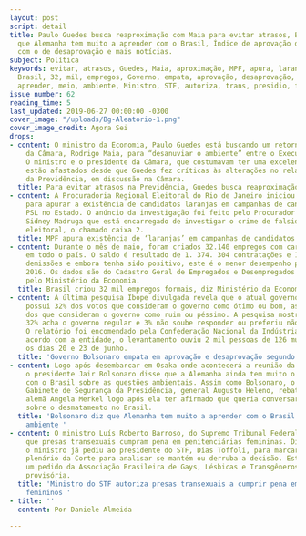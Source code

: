 ```yaml
---
layout: post
script: detail
title: Paulo Guedes busca reaproximação com Maia para evitar atrasos, Bolsonaro diz
  que Alemanha tem muito a aprender com o Brasil, Índice de aprovação do governo empata
  com o de desaprovação e mais notícias.
subject: Política
keywords: evitar, atrasos, Guedes, Maia, aproximação, MPF, apura, laranjas, PSL, campanha,
  Brasil, 32, mil, empregos, Governo, empata, aprovação, desaprovação, Ibope, Alemanha,
  aprender, meio, ambiente, Ministro, STF, autoriza, trans, presidio, feminino
issue_number: 62
reading_time: 5
last_updated: 2019-06-27 00:00:00 -0300
cover_image: "/uploads/Bg-Aleatorio-1.png"
cover_image_credit: Agora Sei
drops:
- content: O ministro da Economia, Paulo Guedes está buscando um retorno com o presidente
    da Câmara, Rodrigo Maia, para “desanuviar o ambiente” entre o Executivo e o Congresso.
    O ministro e o presidente da Câmara, que costumavam ter uma excelente relação,
    estão afastados desde que Guedes fez críticas às alterações no relatório da reforma
    da Previdência, em discussão na Câmara.
  title: Para evitar atrasos na Previdência, Guedes busca reaproximação com Maia
- content: A Procuradoria Regional Eleitoral do Rio de Janeiro iniciou uma investigação
    para apurar a existência de candidatos laranjas em campanhas de candidatos do
    PSL no Estado. O anúncio da investigação foi feito pelo Procurador Regional Eleitoral
    Sidney Madruga que está encarregado de investigar o crime de falsidade ideológica
    eleitoral, o chamado caixa 2.
  title: MPF apura existência de ‘laranjas’ em campanhas de candidatos do PSL
- content: Durante o mês de maio, foram criados 32.140 empregos com carteira assinada
    em todo o país. O saldo é resultado de 1. 374. 304 contratações e 1. 315. 164
    demissões e embora tenha sido positivo, este é o menor desempenho para o mês desde
    2016. Os dados são do Cadastro Geral de Empregados e Desempregados (Caged), divulgado
    pelo Ministério da Economia.
  title: Brasil criou 32 mil empregos formais, diz Ministério da Economia
- content: A última pesquisa Ibope divulgada revela que o atual governo de Jair Bolsonaro
    possui 32% dos votos que consideram o governo como ótimo ou bom, assim como 32%
    dos que consideram o governo como ruim ou péssimo. A pesquisa mostra ainda que
    32% acha o governo regular e 3% não soube responder ou preferiu não responder.
    O relatório foi encomendado pela Confederação Nacional da Indústria (CNI) e de
    acordo com a entidade, o levantamento ouviu 2 mil pessoas de 126 municípios entre
    os dias 20 e 23 de junho.
  title: 'Governo Bolsonaro empata em aprovação e desaprovação segundo pesquisa Ibope '
- content: Logo após desembarcar em Osaka onde acontecerá a reunião da cúpula do G20,
    o presidente Jair Bolsonaro disse que a Alemanha ainda tem muito o que aprender
    com o Brasil sobre as questões ambientais. Assim como Bolsonaro, o ministro do
    Gabinete de Segurança da Presidência, general Augusto Heleno, rebateu a chanceler
    alemã Angela Merkel logo após ela ter afirmado que queria conversar com Bolsonaro
    sobre o desmatamento no Brasil.
  title: 'Bolsonaro diz que Alemanha tem muito a aprender com o Brasil sobre meio
    ambiente '
- content: O ministro Luís Roberto Barroso, do Supremo Tribunal Federal, autorizou
    que presas transexuais cumpram pena em penitenciárias femininas. Diante disso,
    o ministro já pediu ao presidente do STF, Dias Toffoli, para marcar uma data no
    plenário da Corte para analisar se mantém ou derruba a decisão. Esta decisão atendeu
    um pedido da Associação Brasileira de Gays, Lésbicas e Transgêneros e é uma liminar
    provisória.
  title: 'Ministro do STF autoriza presas transexuais a cumprir pena em presídios
    femininos '
- title: ''
  content: Por Daniele Almeida

---
```

